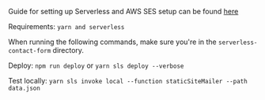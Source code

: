 Guide for setting up Serverless and AWS SES setup can be found [here](https://www.smashingmagazine.com/2018/05/building-serverless-contact-form-static-website/)

Requirements: `yarn and serverless`

When running the following commands, make sure you're in the `serverless-contact-form` directory.

Deploy: `npm run deploy` or `yarn sls deploy --verbose`

Test locally: `yarn sls invoke local --function staticSiteMailer --path data.json`